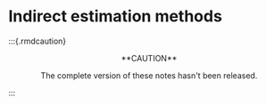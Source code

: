# Indirect estimation methods

:::{.rmdcaution}
<center>
**CAUTION**

The complete version of these notes hasn't been released.
</center>
:::
